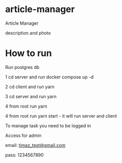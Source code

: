 # article-manager
Article Manager

description and photo


# How to run 

Run postgres db

1 cd server and run docker compose up -d

2 cd client and run yarn

3 cd server and run yarn

4 from root run yarn

4 from root run yarn start  - it will run server and client


To manage task you need to be logged in

Access for admin

email: timaz_test@gmail.com

pass: 1234567890



